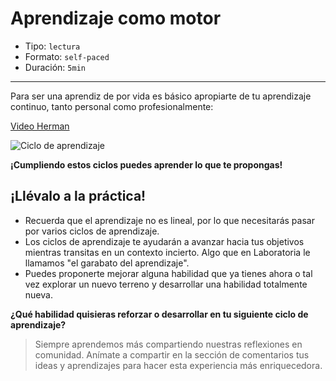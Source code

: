 # Aprendizaje como motor

* Tipo: `lectura`
* Formato: `self-paced`
* Duración: `5min`

***

Para ser una aprendiz de por vida es básico apropiarte de tu aprendizaje
continuo, tanto personal como profesionalmente:

[Video Herman](xxxx)

![Ciclo de aprendizaje](https://user-images.githubusercontent.com/36275285/82513666-46862a80-9ad9-11ea-8237-1f7a27cf4b71.png)

**¡Cumpliendo estos ciclos puedes aprender lo que te propongas!**

## ¡Llévalo a la práctica!

- Recuerda que el aprendizaje no es lineal, por lo que necesitarás pasar por
varios ciclos de aprendizaje.
- Los ciclos de aprendizaje te ayudarán a avanzar hacia tus objetivos mientras
transitas en un contexto incierto. Algo que en Laboratoria le llamamos
"el garabato del aprendizaje".
- Puedes proponerte mejorar alguna habilidad que ya tienes ahora o tal vez
explorar un nuevo terreno y desarrollar una habilidad totalmente nueva.

**¿Qué habilidad quisieras reforzar o desarrollar en tu siguiente ciclo de aprendizaje?**

> Siempre aprendemos más compartiendo nuestras reflexiones en comunidad.
Anímate a compartir en la sección de comentarios tus ideas y aprendizajes
para hacer esta experiencia más enriquecedora.
